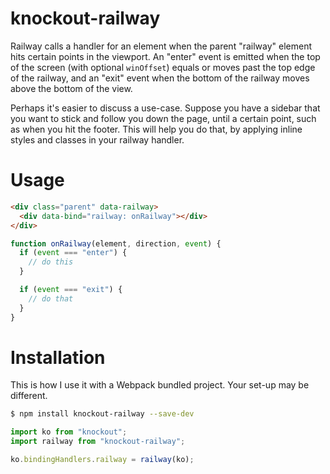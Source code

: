 # knockout-railway
Railway calls a handler for an element when the parent "railway" element hits certain points in the viewport. An "enter" event is emitted when the top of the screen (with optional `winOffset`) equals or moves past the top edge of the railway, and an "exit" event when the bottom of the railway moves above the bottom of the view.

Perhaps it's easier to discuss a use-case. Suppose you have a sidebar that you want to stick and follow you down the page, until a certain point, such as when you hit the footer. This will help you do that, by applying inline styles and classes in your railway handler.

# Usage
```html
<div class="parent" data-railway>
  <div data-bind="railway: onRailway"></div>
</div>
```

```js
function onRailway(element, direction, event) {
  if (event === "enter") {
    // do this
  }

  if (event === "exit") {
    // do that
  }
}
```

# Installation

This is how I use it with a Webpack bundled project. Your set-up may be different.

```sh
$ npm install knockout-railway --save-dev
```

```js
import ko from "knockout";
import railway from "knockout-railway";

ko.bindingHandlers.railway = railway(ko);
```
